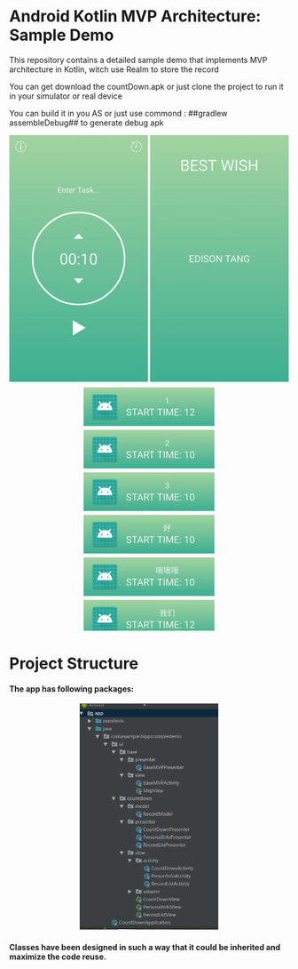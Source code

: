 # Android Kotlin MVP Architecture: Sample Demo

This repository contains a detailed sample demo that implements MVP architecture in Kotlin, witch use Realm to store the record


You can get download the countDown.apk or just clone the project to run it in your simulator or real device

You can build it in you AS or just use commond : ##gradlew assembleDebug## to generate debug apk

<p align="center">
  <img src="https://github.com/bighippo/countTimeDemo/blob/master/img/S80930-100834.jpg" width="250">
  <img src="https://github.com/bighippo/countTimeDemo/blob/master/img/S80930-100839.jpg" width="250">
  <img src="https://github.com/bighippo/countTimeDemo/blob/master/img/S80930-100845.jpg" width="250">
</p>



# Project Structure

#### The app has following packages:
<p align="center">
  <img src="https://github.com/bighippo/countTimeDemo/blob/master/img/project_structure.PNG" width="250">
</p>

#### Classes have been designed in such a way that it could be inherited and maximize the code reuse.

